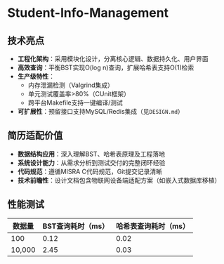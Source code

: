 # Student-Info-Management
## 技术亮点
- **工程化架构**：采用模块化设计，分离核心逻辑、数据持久化、用户界面
- **高效查询**：平衡BST实现O(log n)查询，扩展哈希表支持O(1)检索
- **生产级特性**：
  - 内存泄漏检测（Valgrind集成）
  - 单元测试覆盖率>80%（CUnit框架）
  - 跨平台Makefile支持一键编译/测试
- **可扩展性**：预留接口支持MySQL/Redis集成（见`DESIGN.md`）

## 简历适配价值
- **数据结构应用**：深入理解BST、哈希表原理及工程落地
- **系统设计能力**：从需求分析到测试交付的完整闭环经验
- **代码规范**：遵循MISRA C代码规范，Git提交记录清晰
- **技术前瞻性**：设计文档包含物联网设备端适配方案（如嵌入式数据库移植）

## 性能测试
| 数据量 | BST查询耗时（ms） | 哈希表查询耗时（ms） |
|--------|------------------|--------------------|
| 100    | 0.12             | 0.02               |
| 10,000 | 2.45             | 0.03               |
